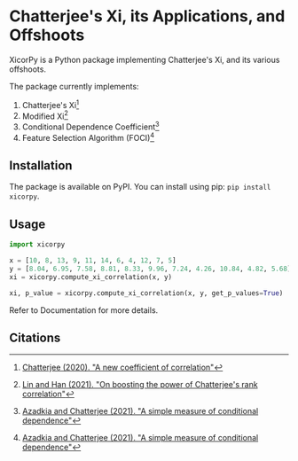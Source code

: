 # Chatterjee's Xi, its Applications, and Offshoots

XicorPy is a Python package implementing Chatterjee's Xi, and its various offshoots.

The package currently implements:   

1. Chatterjee's Xi[^1]
2. Modified Xi[^2]
3. Conditional Dependence Coefficient[^3]
4. Feature Selection Algorithm (FOCI)[^3]



## Installation

The package is available on PyPI. You can install using pip: `pip install xicorpy`.

## Usage

```python
import xicorpy

x = [10, 8, 13, 9, 11, 14, 6, 4, 12, 7, 5]
y = [8.04, 6.95, 7.58, 8.81, 8.33, 9.96, 7.24, 4.26, 10.84, 4.82, 5.68]
xi = xicorpy.compute_xi_correlation(x, y)

xi, p_value = xicorpy.compute_xi_correlation(x, y, get_p_values=True)

```

Refer to Documentation for more details.


## Citations

[^1]: [Chatterjee (2020). "A new coefficient of correlation"](https://arxiv.org/abs/1909.10140)
[^2]: [Lin and Han (2021). "On boosting the power of Chatterjee's rank correlation"](https://arxiv.org/abs/2108.06828)
[^3]: [Azadkia and Chatterjee (2021). "A simple measure of conditional dependence"](https://arxiv.org/abs/1910.12327)

